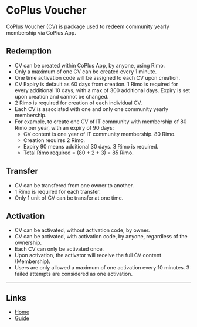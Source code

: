# CoPlus Voucher

CoPlus Voucher (CV) is package used to redeem community yearly membership via CoPlus App.

## Redemption
- CV can be created within CoPlus App, by anyone, using Rimo.
- Only a maximum of one CV can be created every 1 minute.
- One time activation code will be assigned to each CV upon creation.
- CV Expiry is default as 60 days from creation. 1 Rimo is required for every additional 10 days, with a max of 300 additional days. Expiry is set upon creation and cannot be changed.
- 2 Rimo is required for creation of each individual CV.
- Each CV is associated with one and only one community yearly membership.
- For example, to create one CV of IT community with membership of 80 Rimo per year, with an expiry of 90 days:
  - CV content is one year of IT community membership. 80 Rimo.
  - Creation requires 2 Rimo.
  - Expiry 90 means additional 30 days. 3 Rimo is required.
  - Total Rimo required = (80 + 2 + 3) = 85 Rimo.

## Transfer
- CV can be transfered from one owner to another.
- 1 Rimo is required for each transfer.
- Only 1 unit of CV can be transfer at one time.

## Activation
- CV can be activated, without activation code, by owner.
- CV can be activated, with activation code, by anyone, regardless of the ownership.
- Each CV can only be activated once.
- Upon activation, the activator will receive the full CV content (Membership).
- Users are only allowed a maximum of one activation every 10 minutes. 3 failed attempts are considered as one activation.

---

## Links
* [Home](../README.md)
* [Guide](./index.md)

